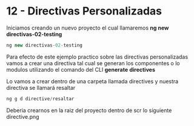 # 12 - Directivas Personalizadas

Iniciamos creando un nuevo proyecto el cual llamaremos **ng new directivas-02-testing**

```js
ng new directivas-02-testing
```

Para efecto de este ejemplo practico sobre las directivas personalizadas vamos a crear una directiva tal cual se generan los componentes o lo modulos utilizando el comando del CLI **generate** **directives**

Lo vamos a crear dentro de una carpeta llamada directives y nuestra directiva se llamará resaltar

```js
ng g d directive/resaltar
```

Deberia crearnos en la raiz del proyecto dentro de scr lo siguiente
directive.png

